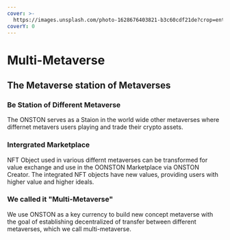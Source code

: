 ```yaml
---
cover: >-
  https://images.unsplash.com/photo-1628676403821-b3c60cdf21de?crop=entropy&cs=srgb&fm=jpg&ixid=MnwxOTcwMjR8MHwxfHNlYXJjaHwxMHx8Y291bnRyaWVzfGVufDB8fHx8MTYzOTI1MDE4NA&ixlib=rb-1.2.1&q=85
coverY: 0
---
```


# Multi-Metaverse

## The Metaverse station of Metaverses

### Be Station of Different Metaverse

The ONSTON serves as a Staion in the world wide other metaverses where differnet metavers users playing and trade their crypto assets.&#x20;

### Intergrated Marketplace&#x20;

NFT Object used in various differnt metaverses can be transformed for value exchange and use in the OONSTON Marketplace via ONSTON Creator. The integrated NFT objects have new values, providing users with higher value and higher ideals.&#x20;

### We called it "Multi-Metaverse"

We use ONSTON as a key currency to build new  concept metaverse with the goal of establishing decentralized of transfer between different metaverses, which we call multi-metaverse.
